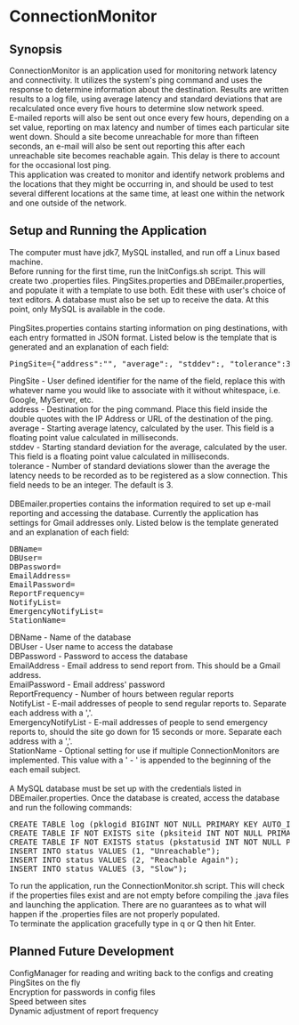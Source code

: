 # ConnectionMonitor
## Synopsis
ConnectionMonitor is an application used for monitoring network latency and connectivity. It utilizes the system's ping command and uses the response to determine information about the destination. Results are written results to a log file, using average latency and standard deviations that are recalculated once every five hours to determine slow network speed.<br>
E-mailed reports will also be sent out once every few hours, depending on a set value, reporting on max latency and number of times each particular site went down. Should a site become unreachable for more than fifteen seconds, an e-mail will also be sent out reporting this after each unreachable site becomes reachable again. This delay is there to account for the occasional lost ping.<br>
This application was created to monitor and identify network problems and the locations that they might be occurring in, and should be used to test several different locations at the same time, at least one within the network and one outside of the network.<br>
## Setup and Running the Application
The computer must have jdk7, MySQL installed, and run off a Linux based machine.<br>
Before running for the first time, run the InitConfigs.sh script. This will create two .properties files. PingSites.properties and DBEmailer.properties, and populate it with a template to use both. Edit these with user's choice of text editors. A database must also be set up to receive the data. At this point, only MySQL is available in the code.<br><br>
PingSites.properties contains starting information on ping destinations, with each entry formatted in JSON format. Listed below is the template that is generated and an explanation of each field:
<pre>PingSite={"address":"", "average":, "stddev":, "tolerance":3}</pre>
PingSite - User defined identifier for the name of the field, replace this with whatever name you would like to associate with it without whitespace, i.e. Google, MyServer, etc.<br>
address - Destination for the ping command. Place this field inside the double quotes with the IP Address or URL of the destination of the ping.<br>
average - Starting average latency, calculated by the user. This field is a floating point value calculated in milliseconds.<br>
stddev - Starting standard deviation for the average, calculated by the user. This field is a floating point value calculated in milliseconds.<br>
tolerance - Number of standard deviations slower than the average the latency needs to be recorded as to be registered as a slow connection. This field needs to be an integer. The default is 3.<br><br>
DBEmailer.properties contains the information required to set up e-mail reporting and accessing the database. Currently the application has settings for Gmail addresses only. Listed below is the template generated and an explanation of each field:
<pre>DBName=
DBUser=
DBPassword=
EmailAddress=
EmailPassword=
ReportFrequency=
NotifyList=
EmergencyNotifyList=
StationName=</pre>
DBName - Name of the database<br>
DBUser - User name to access the database<br>
DBPassword - Password to access the database<br>
EmailAddress - Email address to send report from. This should be a Gmail address.<br>
EmailPassword - Email address' password<br>
ReportFrequency - Number of hours between regular reports<br>
NotifyList - E-mail addresses of people to send regular reports to. Separate each address with a ','.<br>
EmergencyNotifyList - E-mail addresses of people to send emergency reports to, should the site go down for 15 seconds or more. Separate each address with a ','.<br>
StationName - Optional setting for use if multiple ConnectionMonitors are implemented. This value with a ' - ' is appended to the beginning of the each email subject.<br><br>
A MySQL database must be set up with the credentials listed in DBEmailer.properties. Once the database is created, access the database and run the following commands:
<pre>CREATE TABLE log (pklogid BIGINT NOT NULL PRIMARY KEY AUTO_INCREMENT, fksiteid INT, fkstatusid INT, pingtime DATETIME, ipaddress CHAR(15), latency FLOAT);
CREATE TABLE IF NOT EXISTS site (pksiteid INT NOT NULL PRIMARY KEY AUTO_INCREMENT, name CHAR(15), address CHAR(30));
CREATE TABLE IF NOT EXISTS status (pkstatusid INT NOT NULL PRIMARY KEY, statustype CHAR(20));
INSERT INTO status VALUES (1, "Unreachable");
INSERT INTO status VALUES (2, "Reachable Again");
INSERT INTO status VALUES (3, "Slow");</pre>
To run the application, run the ConnectionMonitor.sh script. This will check if the properties files exist and are not empty before compiling the .java files and launching the application. There are no guarantees as to what will happen if the .properties files are not properly populated.<br>
To terminate the application gracefully type in q or Q then hit Enter.
## Planned Future Development
ConfigManager for reading and writing back to the configs and creating PingSites on the fly<br>
Encryption for passwords in config files<br>
Speed between sites<br>
Dynamic adjustment of report frequency<br>